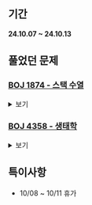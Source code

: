 ## 기간
**24.10.07 ~ 24.10.13**

## 풀었던 문제

### [BOJ 1874 - 스택 수열](https://www.acmicpc.net/problem/1874)
<details>
<summary>보기</summary> 

- 정보
    - Tier: Silver Ⅱ
    - Tag: stack

- 타임라인
    - Problem Open: 10/07 20:30
    - Tag Open: 10/07 20:30
    - Solve: 10/07 20:49

- 풀이
    - 스택을 활용하여 푸는 간단한 문제
    ```cpp
    int k = 1;
    for (int i = 0; i < N; i++) {
        cin >> num;
        while (1) {
            if (!stk.empty() && stk.top() == num) {
                stk.pop();
                ans += '-';
                break;
            } else if (k <= num){
                stk.push(k++);
                ans += '+';
            } else {
                cout << "NO";
                return 0;
            }
        }
    }
    ```

- 회고
    - 설계하자

</details>

### [BOJ 4358 - 생태학](https://www.acmicpc.net/problem/4358)
<details>
<summary>보기</summary> 

- 정보
    - Tier: Silver Ⅱ
    - Tag: hash_map

- 타임라인
    - Problem Open: 10/08 19:26
    - Tag Open: --/-- --:--
    - Solve: 10/08 19:36

- 풀이
    - 1. 해시맵 사용하여 나무가 입력받은 횟수 갱신
    - 2. 이름순으로 정렬
    - 3. 해당 나무의 개수 / 총 입력 개수 출력
    - 입력시 getline, 출력시 cout << fixed 사용

- 회고
    - map 정렬시 vector로 변경 후 정렬 (map 컨테이너는 STL sort로 정렬 불가능함.)
    - ```vector <pair <string, int>> vec(mp.begin(), mp.end()); ```

</details>

## 특이사항
- 10/08 ~ 10/11 휴가
